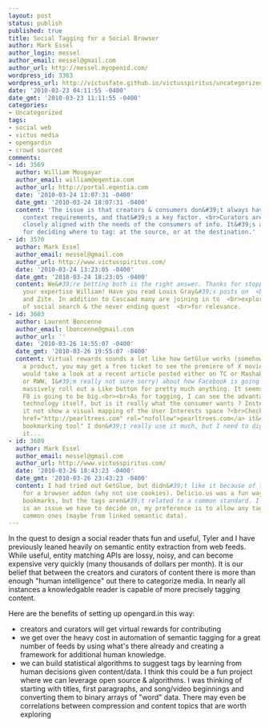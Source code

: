 ```yaml
---
layout: post
status: publish
published: true
title: Social Tagging for a Social Browser
author: Mark Essel
author_login: messel
author_email: messel@gmail.com
author_url: http://messel.myopenid.com/
wordpress_id: 3363
wordpress_url: http://victusfate.github.io/victusspiritus/uncategorized/2010/03/23/social-tagging-for-a-social-browser/
date: '2010-03-23 04:11:55 -0400'
date_gmt: '2010-03-23 11:11:55 -0400'
categories:
- Uncategorized
tags:
- social web
- victus media
- opengardin
- crowd sourced
comments:
- id: 3569
  author: William Mougayar
  author_email: william@eqentia.com
  author_url: http://portal.eqentia.com
  date: '2010-03-24 13:07:31 -0400'
  date_gmt: '2010-03-24 18:07:31 -0400'
  content: 'The issue is that creators & consumers don&#39;t always have the same
    context requirements, and that&#39;s a key factor. <br>Curators are typically
    closely aligned with the needs of the consumers of info. It&#39;s a tough balance
    for deciding where to tag: at the source, or at the destination.'
- id: 3570
  author: Mark Essel
  author_email: messel@gmail.com
  author_url: http://www.victusspiritus.com/
  date: '2010-03-24 13:23:05 -0400'
  date_gmt: '2010-03-24 18:23:05 -0400'
  content: We&#39;re betting both is the right answer. Thanks for stopping in and  <br>sharing
    your expertise William! Have you read Louis Gray&#39;s posts on  <br>My6sense
    and Zite. In addition to Cascaad many are joining in to  <br>explore the opportunities
    of social search & the never ending quest  <br>for relevance.
- id: 3603
  author: Laurent Boncenne
  author_email: lboncenne@gmail.com
  author_url: ''
  date: '2010-03-26 14:55:07 -0400'
  date_gmt: '2010-03-26 19:55:07 -0400'
  content: Virtual rewards sounds a lot like how GetGlue works (somehow), based on
    a product, you may get a free ticket to see the premiere of X movie or whatnot...<br>I
    would take a look at a recent article posted either on TC or Mashable (maybe VentureBeat
    or RWW, I&#39;m really not sure sorry) about how Facebook is going to apparently
    massively roll out a Like button for pretty much anything. It seems this year&#39;s
    F8 is going to be big.<br><br>As for tagging, I can see the advantage for the
    technology itself, but is it really what the consumer wants ? Instead, should
    it not show a visual mapping of the User Interests space ?<br>Check out also <a
    href="http://pearltrees.com" rel="nofollow">pearltrees.com</a> it&#39;s a "social
    bookmarking tool" I don&#39;t really use it much, but I need to dig deeper into
    it...
- id: 3609
  author: Mark Essel
  author_email: messel@gmail.com
  author_url: http://www.victusspiritus.com/
  date: '2010-03-26 18:43:23 -0400'
  date_gmt: '2010-03-26 23:43:23 -0400'
  content: I had tried out GetGlue, but didn&#39;t like it because of the requirement
    for a browser addon (why not use cookies). Delicio.us was a fun way to share my
    bookmarks, but the tags aren&#39;t related to a common standard. I think this
    is an issue we have to decide on, my preference is to allow any tags, but to encourage
    common ones (maybe from linked semantic data).
---
```

<p>In the quest to design a social reader thats fun and useful, Tyler and I have previously leaned heavily on semantic entity extraction from web feeds. While useful, entity matching APIs are lossy, noisy, and can become expensive very quickly (many thousands of dollars per month). It is our belief that between the creators and curators of content there is more than enough "human intelligence" out there to categorize media. In nearly all instances a knowledgable reader is capable of more precisely tagging content. </p>
<p>Here are the benefits of setting up opengard.in this way:</p>
<ul>
<li>creators and curators will get virtual rewards for contributing
</li>
<li>we get over the heavy cost in automation of semantic tagging for a great number of feeds by using what's there already and creating a framework for additional human knowledge.
</li>
<li>we can build statistical algorithms to suggest tags by learning from human decisions given content/data. I think this could be a fun project where we can leverage open source & algorithms. I was thinking of starting with titles, first paragraphs, and song/video beginnings and converting them to binary arrays of "word" data. There may even be correlations between compression and content topics that are worth exploring</li>
</ul>

